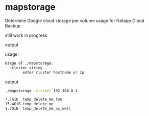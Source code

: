 # mapstorage

Determine Google cloud storage per volume usage for Netapp Cloud Backup

still work in progress

output

usage:
```bash
Usage of ./mapstorage:
  -cluster string
        enter cluster hostname or ip
```

output
```bash
./mapstorage -cluster 192.168.0.1

7.7GiB	temp_delete_me_too
15.4GiB	temp_delete_me
1.7GiB	temp_delete_me_as_well
```